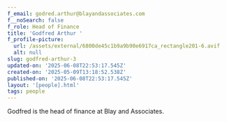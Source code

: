 ```yaml
---
f_email: godred.arthur@blayandassociates.com
f__noSearch: false
f_role: Head of Finance
title: 'Godfred Arthur '
f_profile-picture:
  url: /assets/external/6800de45c1b9a9b90e6917ca_rectangle201-6.avif
  alt: null
slug: godfred-arthur-3
updated-on: '2025-06-08T22:53:17.545Z'
created-on: '2025-05-09T13:18:52.538Z'
published-on: '2025-06-08T22:53:17.545Z'
layout: '[people].html'
tags: people
---
```


Godfred is the head of finance at Blay and Associates.
